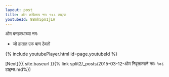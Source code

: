 ```yaml
---
layout: post
title: ओम कथिताय नमः १०८ टाइम्स
youtubeId: 8Bmh5pm1jLA
---
```

 
 
 ओम बनहस्थाच्या नमः  
 
 -  जो हातात एक बाण ठेवतो 
 
  
 
  
 
 
 
 
 
 


{% include youtubePlayer.html id=page.youtubeId %}
 
[Next]({{ site.baseurl }}{% link  split2/_posts/2015-03-12-ओम निवृतात्माने नमः १०८ टाइम्स.md%})
 
